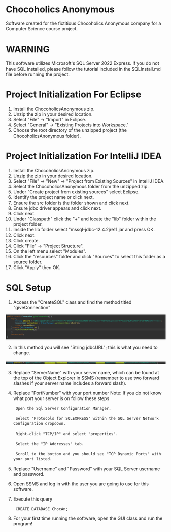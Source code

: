# Chocoholics Anonymous
Software created for the fictitious Chocoholics Anonymous company for a Computer Science course project.
# WARNING
This software utilizes Microsoft's SQL Server 2022 Express. If you do not have SQL installed, please follow the tutorial included in the SQLInstall.md file before running the project.
# Project Initialization For Eclipse
1. Install the ChocoholicsAnonymous zip.
2. Unzip the zip in your desired location.
3. Select "File" -> "Import" in Eclipse.
4. Select "General" -> "Existing Projects into Workspace."
5. Choose the root directory of the unzipped project (the ChocoholicsAnonymous folder).

# Project Initialization For IntelliJ IDEA
1. Install the ChocoholicsAnonymous zip.
2. Unzip the zip in your desired location.
3. Select "File" -> "New" -> "Project from Existing Sources" in IntelliJ IDEA.
4. Select the ChocoholicsAnonymous folder from the unzipped zip.
5. Under "Create project from existing sources" select Eclipse.
6. Identify the project name or click next.
7. Ensure the src folder is the folder shown and click next.
8. Ensure jdbc driver appears and click next.
9. Click next.
10. Under "Classpath" click the "+" and locate the "lib" folder within the project folder.
11. Inside the lib folder select "mssql-jdbc-12.4.2jre11.jar and press OK.
12. Click next.
13. Click create.
14. Click "File" -> "Project Structure".
15. On the left menu select "Modules".
16. Click the "resources" folder and click "Sources" to select this folder as a source folder.
17. Click "Apply" then OK.
# SQL Setup
1. Access the "CreateSQL" class and find the method titled "giveConnection"

![Method to change](SetupImages/Method.PNG)

2. In this method you will see "String jdbcURL"; this is what you need to change.


![Line to change](SetupImages/LineToChange.PNG)

3. Replace "ServerName" with your server name, which can be found at the top of the Object Explorer in SSMS (remember to use two forward slashes if your server name includes a forward slash).

4. Replace "PortNumber" with your port number Note: If you do not know what port your server is on follow these steps

        Open the Sql Server Configuration Manager.

        Select "Protocols for SQLEXPRESS" within the SQL Server Network Configuration dropdown.

        Right-click "TCP/IP" and select "properties".

        Select the "IP Addresses" tab.

        Scroll to the bottom and you should see "TCP Dynamic Ports" with your port listed.

5. Replace "Username" and "Password" with your SQL Server username and password.
6. Open SSMS and log in with the user you are going to use for this software.
7. Execute this query

        CREATE DATABASE ChocAn;
   
8. For your first time running the software, open the GUI class and run the program!



